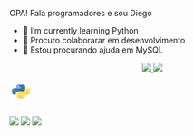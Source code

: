 OPA! Fala programadores e sou Diego 
- 🌱 I’m currently learning Python
- 👯 Procuro colaborarar em desenvolvimento 
- 🤔 Estou procurando ajuda em MySQL


<div align="center">

 <a href="https://github.com/Diego-Ryan">
  <img height="180em" src="https://github-readme-stats.vercel.app/api?username=Diego-Ryan&show_icons=true&theme=dark&include_all_commits=true&count_private=true"/>
  <img height="180em" src="https://github-readme-stats.vercel.app/api/top-langs/?username=Diego-Ryan&layout=compact&langs_count=7&theme=dark"/>
 </div>

       
 
<div style="display: inline_block"><br>
  <img align="center" alt="Diego-Python" height="30" width="40" src="https://raw.githubusercontent.com/devicons/devicon/master/icons/python/python-original.svg">
 
 
 
 </div>
 
 ##
 
 
 
<a href="https://instagram.com/diegoryaan" target="_blank"><img src="https://img.shields.io/badge/-Instagram-%23E4405F?style=for-the-badge&logo=instagram&logoColor=white" target="_blank"></a>
<a href="https://www.linkedin.com/in/diego-ryan-73943b1a6" target="_blank"><img src="https://img.shields.io/badge/-LinkedIn-%230077B5?style=for-the-badge&logo=linkedin&logoColor=white" target="_blank"></a>
<a href = "mailto:diegoxriam@gmail.com"><img src="https://img.shields.io/badge/-Gmail-%23333?style=for-the-badge&logo=gmail&logoColor=white" target="_blank"></a>

 
 

 

  

